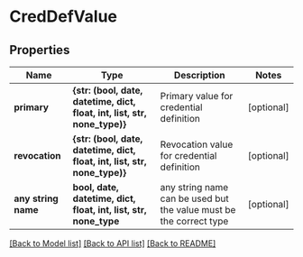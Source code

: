 # CredDefValue


## Properties
Name | Type | Description | Notes
------------ | ------------- | ------------- | -------------
**primary** | **{str: (bool, date, datetime, dict, float, int, list, str, none_type)}** | Primary value for credential definition | [optional] 
**revocation** | **{str: (bool, date, datetime, dict, float, int, list, str, none_type)}** | Revocation value for credential definition | [optional] 
**any string name** | **bool, date, datetime, dict, float, int, list, str, none_type** | any string name can be used but the value must be the correct type | [optional]

[[Back to Model list]](../README.md#documentation-for-models) [[Back to API list]](../README.md#documentation-for-api-endpoints) [[Back to README]](../README.md)


